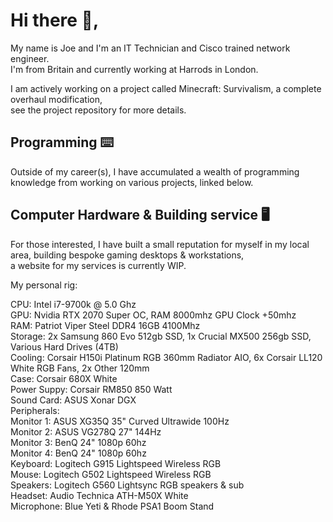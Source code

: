 # Hi there 👋,

My name is Joe and I'm an IT Technician and Cisco trained network engineer.\
I'm from Britain and currently working at Harrods in London.

I am actively working on a project called Minecraft: Survivalism, a complete overhaul modification,\
see the project repository for more details.

## Programming :keyboard:

Outside of my career(s), I have accumulated a wealth of programming knowledge from working on various projects, linked below.

## Computer Hardware & Building service :desktop_computer:

For those interested, I have built a small reputation for myself in my local area, building bespoke gaming desktops & workstations,\
a website for my services is currently WIP.

My personal rig:

CPU: Intel i7-9700k @ 5.0 Ghz\
GPU: Nvidia RTX 2070 Super OC, RAM 8000mhz GPU Clock +50mhz\
RAM: Patriot Viper Steel DDR4 16GB 4100Mhz\
Storage: 2x Samsung 860 Evo 512gb SSD, 1x Crucial MX500 256gb SSD, Various Hard Drives (4TB)\
Cooling: Corsair H150i Platinum RGB 360mm Radiator AIO, 6x Corsair LL120 White RGB Fans, 2x Other 120mm\
Case: Corsair 680X White\
Power Suppy: Corsair RM850 850 Watt\
Sound Card: ASUS Xonar DGX\
Peripherals:\
	Monitor 1: ASUS XG35Q 35" Curved Ultrawide 100Hz\
	Monitor 2: ASUS VG278Q 27" 144Hz\
	Monitor 3: BenQ 24" 1080p 60hz\
	Monitor 4: BenQ 24" 1080p 60hz\
	Keyboard: Logitech G915 Lightspeed Wireless RGB\
	Mouse: Logitech G502 Lightspeed Wireless RGB\
	Speakers: Logitech G560 Lightsync RGB speakers & sub\
	Headset: Audio Technica ATH-M50X White\
	Microphone: Blue Yeti & Rhode PSA1 Boom Stand




